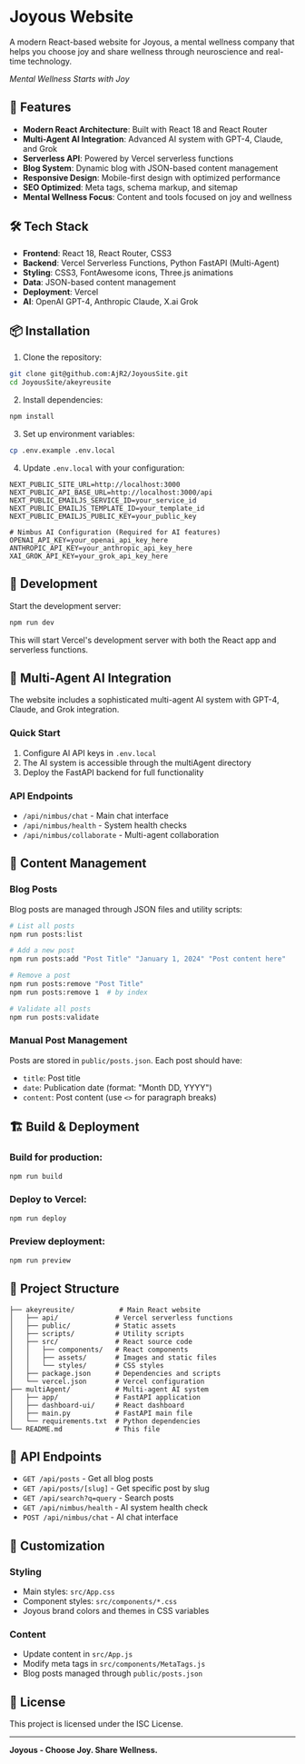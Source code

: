 # Joyous Website

A modern React-based website for Joyous, a mental wellness company that helps you choose joy and share wellness through neuroscience and real-time technology.

*Mental Wellness Starts with Joy*

## 🚀 Features

- **Modern React Architecture**: Built with React 18 and React Router
- **Multi-Agent AI Integration**: Advanced AI system with GPT-4, Claude, and Grok
- **Serverless API**: Powered by Vercel serverless functions
- **Blog System**: Dynamic blog with JSON-based content management
- **Responsive Design**: Mobile-first design with optimized performance
- **SEO Optimized**: Meta tags, schema markup, and sitemap
- **Mental Wellness Focus**: Content and tools focused on joy and wellness

## 🛠️ Tech Stack

- **Frontend**: React 18, React Router, CSS3
- **Backend**: Vercel Serverless Functions, Python FastAPI (Multi-Agent)
- **Styling**: CSS3, FontAwesome icons, Three.js animations
- **Data**: JSON-based content management
- **Deployment**: Vercel
- **AI**: OpenAI GPT-4, Anthropic Claude, X.ai Grok

## 📦 Installation

1. Clone the repository:
```bash
git clone git@github.com:AjR2/JoyousSite.git
cd JoyousSite/akeyreusite
```

2. Install dependencies:
```bash
npm install
```

3. Set up environment variables:
```bash
cp .env.example .env.local
```

4. Update `.env.local` with your configuration:
```env
NEXT_PUBLIC_SITE_URL=http://localhost:3000
NEXT_PUBLIC_API_BASE_URL=http://localhost:3000/api
NEXT_PUBLIC_EMAILJS_SERVICE_ID=your_service_id
NEXT_PUBLIC_EMAILJS_TEMPLATE_ID=your_template_id
NEXT_PUBLIC_EMAILJS_PUBLIC_KEY=your_public_key

# Nimbus AI Configuration (Required for AI features)
OPENAI_API_KEY=your_openai_api_key_here
ANTHROPIC_API_KEY=your_anthropic_api_key_here
XAI_GROK_API_KEY=your_grok_api_key_here
```

## 🚀 Development

Start the development server:
```bash
npm run dev
```

This will start Vercel's development server with both the React app and serverless functions.

## 🤖 Multi-Agent AI Integration

The website includes a sophisticated multi-agent AI system with GPT-4, Claude, and Grok integration.

### Quick Start
1. Configure AI API keys in `.env.local`
2. The AI system is accessible through the multiAgent directory
3. Deploy the FastAPI backend for full functionality

### API Endpoints
- `/api/nimbus/chat` - Main chat interface
- `/api/nimbus/health` - System health checks
- `/api/nimbus/collaborate` - Multi-agent collaboration

## 📝 Content Management

### Blog Posts

Blog posts are managed through JSON files and utility scripts:

```bash
# List all posts
npm run posts:list

# Add a new post
npm run posts:add "Post Title" "January 1, 2024" "Post content here"

# Remove a post
npm run posts:remove "Post Title"
npm run posts:remove 1  # by index

# Validate all posts
npm run posts:validate
```

### Manual Post Management

Posts are stored in `public/posts.json`. Each post should have:
- `title`: Post title
- `date`: Publication date (format: "Month DD, YYYY")
- `content`: Post content (use `<>` for paragraph breaks)

## 🏗️ Build & Deployment

### Build for production:
```bash
npm run build
```

### Deploy to Vercel:
```bash
npm run deploy
```

### Preview deployment:
```bash
npm run preview
```

## 📁 Project Structure

```
├── akeyreusite/           # Main React website
│   ├── api/              # Vercel serverless functions
│   ├── public/           # Static assets
│   ├── scripts/          # Utility scripts
│   ├── src/              # React source code
│   │   ├── components/   # React components
│   │   ├── assets/       # Images and static files
│   │   └── styles/       # CSS styles
│   ├── package.json      # Dependencies and scripts
│   └── vercel.json       # Vercel configuration
├── multiAgent/           # Multi-agent AI system
│   ├── app/              # FastAPI application
│   ├── dashboard-ui/     # React dashboard
│   ├── main.py           # FastAPI main file
│   └── requirements.txt  # Python dependencies
└── README.md             # This file
```

## 🔧 API Endpoints

- `GET /api/posts` - Get all blog posts
- `GET /api/posts/[slug]` - Get specific post by slug
- `GET /api/search?q=query` - Search posts
- `GET /api/nimbus/health` - AI system health check
- `POST /api/nimbus/chat` - AI chat interface

## 🎨 Customization

### Styling
- Main styles: `src/App.css`
- Component styles: `src/components/*.css`
- Joyous brand colors and themes in CSS variables

### Content
- Update content in `src/App.js`
- Modify meta tags in `src/components/MetaTags.js`
- Blog posts managed through `public/posts.json`

## 📄 License

This project is licensed under the ISC License.

---

**Joyous - Choose Joy. Share Wellness.**
